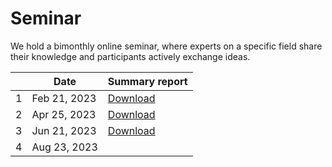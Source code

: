 # Seminar

We hold a bimonthly online seminar, where experts on a specific field share their knowledge and participants actively exchange ideas.

|   | Date      |  Summary report                                                              |
|-------|-------------------------------------------------------------------------|---------------------------------------------------------|
|     1 | Feb 21, 2023                                         | [Download](./summary-for-meeting-Feb-14-2023.pdf)                                                |
| 2     | Apr 25, 2023                 |      [Download](./summary-of-meeting-Apr-25-2023.pdf)                 |
|     3 | Jun 21, 2023                        |   [Download](./summary-of-meeting-June-21-2023.pdf)            |          
|     4 | Aug 23, 2023                        |               |   
